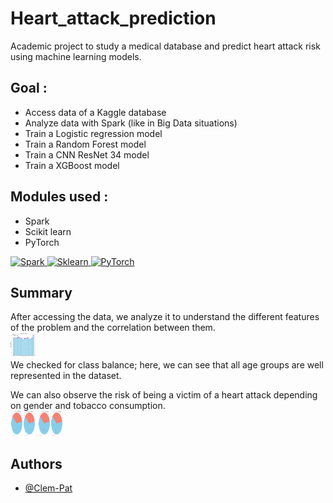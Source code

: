 # Heart_attack_prediction
Academic project to study a medical database and predict heart attack risk using machine learning models. 

## Goal : 
- Access data of a Kaggle database
- Analyze data with Spark (like in Big Data situations)
- Train a Logistic regression model
- Train a Random Forest model
- Train a CNN ResNet 34 model
- Train a XGBoost model 

## Modules used : 
- Spark
- Scikit learn
- PyTorch

<a href="https://spark.apache.org/" target="_blank" rel="noreferrer">
  <img src="https://upload.wikimedia.org/wikipedia/commons/f/f3/Apache_Spark_logo.svg" alt="Spark" width="40" height="40"/>
</a>

<a href="https://scikit-learn.org/stable/" target="_blank" rel="noreferrer">
  <img src="https://upload.wikimedia.org/wikipedia/commons/0/05/Scikit_learn_logo_small.svg" alt="Sklearn" width="40" height="40"/>
</a>

<a href="https://pytorch.org" target="_blank" rel="noreferrer">
  <img src="https://www.vectorlogo.zone/logos/pytorch/pytorch-icon.svg" alt="PyTorch" width="40" height="40"/>
</a>

## Summary

After accessing the data, we analyze it to understand the different features of the problem and the correlation between them. 
<br>
<img src="/Resources/output.png" alt="Age distribution in the dataset" width="40" height="40"/>
<br>
We checked for class balance; here, we can see that all age groups are well represented in the dataset. 

We can also observe the risk of being a victim of a heart attack depending on gender and tobacco consumption. 
<br>
<img src="/Resources/output1.png" alt="Heart attack risk depending on gender" width="40" height="40"/>
<img src="/Resources/output2.png" alt="Heart attack risk depending on tobacco consumption" width="40" height="40"/>
<br>


## Authors

- [@Clem-Pat](https://www.github.com/Clem-Pat)
